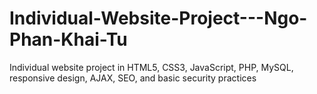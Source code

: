 # Individual-Website-Project---Ngo-Phan-Khai-Tu
Individual website project in HTML5, CSS3, JavaScript, PHP, MySQL, responsive design, AJAX, SEO, and basic security practices
